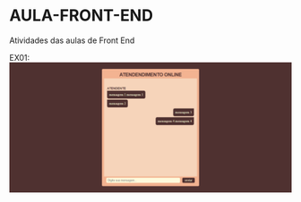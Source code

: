 # AULA-FRONT-END
 Atividades das aulas de Front End

EX01:
![ex01](https://github.com/isiscostabb/AULA-FRONT-END/blob/main/Ex01/Ex01.png)
